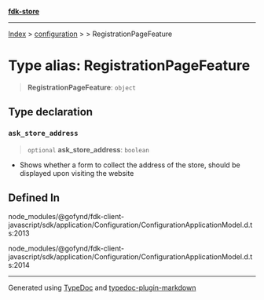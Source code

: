 [**fdk-store**](../../../README.md)
***

[Index](../../../API.md) > [configuration](../../README.md) > [<internal>](../README.md) > RegistrationPageFeature

# Type alias: RegistrationPageFeature

> **RegistrationPageFeature**: `object`

## Type declaration

### `ask_store_address`

> `optional` **ask\_store\_address**: `boolean`

- Shows whether a form to collect the
address of the store, should be displayed upon visiting the website

## Defined In

node\_modules/@gofynd/fdk-client-javascript/sdk/application/Configuration/ConfigurationApplicationModel.d.ts:2013

node\_modules/@gofynd/fdk-client-javascript/sdk/application/Configuration/ConfigurationApplicationModel.d.ts:2014

***
Generated using [TypeDoc](https://typedoc.org/) and [typedoc-plugin-markdown](https://www.npmjs.com/package/typedoc-plugin-markdown)
